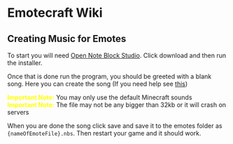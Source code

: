 # Emotecraft Wiki

## Creating Music for Emotes

To start you will need [Open Note Block Studio](https://opennbs.org/). Click download and then run the installer.

Once that is done run the program, you should be greeted with a blank song. Here you can create the song (If you need help see [this](https://www.youtube.com/watch?v=NFXzons84U8))

<span style="color: yellow;">**Important Note:**</span> You may only use the default Minecraft sounds\
<span style="color: yellow;">**Important Note:**</span> The file may not be any bigger than 32kb or it will crash on servers

When you are done the song click save and save it to the emotes folder as `{nameOfEmoteFile}.nbs`. Then restart your game and it should work.

